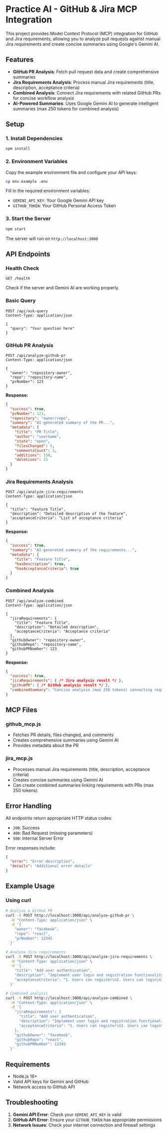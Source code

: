 # Practice AI - GitHub & Jira MCP Integration

This project provides Model Context Protocol (MCP) integration for GitHub and Jira requirements, allowing you to analyze pull requests against manual Jira requirements and create concise summaries using Google's Gemini AI.

## Features

- **GitHub PR Analysis**: Fetch pull request data and create comprehensive summaries
- **Jira Requirements Analysis**: Process manual Jira requirements (title, description, acceptance criteria)
- **Combined Analysis**: Connect Jira requirements with related GitHub PRs for concise workflow analysis
- **AI-Powered Summaries**: Uses Google Gemini AI to generate intelligent summaries (max 250 tokens for combined analysis)

## Setup

### 1. Install Dependencies

```bash
npm install
```

### 2. Environment Variables

Copy the example environment file and configure your API keys:

```bash
cp env.example .env
```

Fill in the required environment variables:

- `GEMINI_API_KEY`: Your Google Gemini API key
- `GITHUB_TOKEN`: Your GitHub Personal Access Token

### 3. Start the Server

```bash
npm start
```

The server will run on `http://localhost:3000`

## API Endpoints

### Health Check
```
GET /health
```
Check if the server and Gemini AI are working properly.

### Basic Query
```
POST /api/ask-query
Content-Type: application/json

{
  "query": "Your question here"
}
```

### GitHub PR Analysis
```
POST /api/analyze-github-pr
Content-Type: application/json

{
  "owner": "repository-owner",
  "repo": "repository-name",
  "prNumber": 123
}
```

**Response:**
```json
{
  "success": true,
  "prNumber": 123,
  "repository": "owner/repo",
  "summary": "AI-generated summary of the PR...",
  "metadata": {
    "title": "PR Title",
    "author": "username",
    "state": "open",
    "filesChanged": 5,
    "commentsCount": 3,
    "additions": 150,
    "deletions": 25
  }
}
```

### Jira Requirements Analysis
```
POST /api/analyze-jira-requirements
Content-Type: application/json

{
  "title": "Feature Title",
  "description": "Detailed description of the feature",
  "acceptanceCriteria": "List of acceptance criteria"
}
```

**Response:**
```json
{
  "success": true,
  "summary": "AI-generated summary of the requirements...",
  "metadata": {
    "title": "Feature Title",
    "hasDescription": true,
    "hasAcceptanceCriteria": true
  }
}
```

### Combined Analysis
```
POST /api/analyze-combined
Content-Type: application/json

{
  "jiraRequirements": {
    "title": "Feature Title",
    "description": "Detailed description",
    "acceptanceCriteria": "Acceptance criteria"
  },
  "githubOwner": "repository-owner",
  "githubRepo": "repository-name",
  "githubPRNumber": 123
}
```

**Response:**
```json
{
  "success": true,
  "jiraRequirements": { /* Jira analysis result */ },
  "githubPR": { /* GitHub analysis result */ },
  "combinedSummary": "Concise analysis (max 250 tokens) connecting requirements with PR implementation..."
}
```

## MCP Files

### github_mcp.js
- Fetches PR details, files changed, and comments
- Creates comprehensive summaries using Gemini AI
- Provides metadata about the PR

### jira_mcp.js
- Processes manual Jira requirements (title, description, acceptance criteria)
- Creates concise summaries using Gemini AI
- Can create combined summaries linking requirements with PRs (max 250 tokens)

## Error Handling

All endpoints return appropriate HTTP status codes:
- `200`: Success
- `400`: Bad Request (missing parameters)
- `500`: Internal Server Error

Error responses include:
```json
{
  "error": "Error description",
  "details": "Additional error details"
}
```

## Example Usage

### Using curl

```bash
# Analyze a GitHub PR
curl -X POST http://localhost:3000/api/analyze-github-pr \
  -H "Content-Type: application/json" \
  -d '{
    "owner": "facebook",
    "repo": "react",
    "prNumber": 12345
  }'

# Analyze Jira requirements
curl -X POST http://localhost:3000/api/analyze-jira-requirements \
  -H "Content-Type: application/json" \
  -d '{
    "title": "Add user authentication",
    "description": "Implement user login and registration functionality",
    "acceptanceCriteria": "1. Users can register\n2. Users can login\n3. Session management works"
  }'

# Combined analysis
curl -X POST http://localhost:3000/api/analyze-combined \
  -H "Content-Type: application/json" \
  -d '{
    "jiraRequirements": {
      "title": "Add user authentication",
      "description": "Implement user login and registration functionality",
      "acceptanceCriteria": "1. Users can register\n2. Users can login\n3. Session management works"
    },
    "githubOwner": "facebook",
    "githubRepo": "react",
    "githubPRNumber": 12345
  }'
```

## Requirements

- Node.js 16+
- Valid API keys for Gemini and GitHub
- Network access to GitHub API

## Troubleshooting

1. **Gemini API Error**: Check your `GEMINI_API_KEY` is valid
2. **GitHub API Error**: Ensure your `GITHUB_TOKEN` has appropriate permissions
3. **Network Issues**: Check your internet connection and firewall settings
